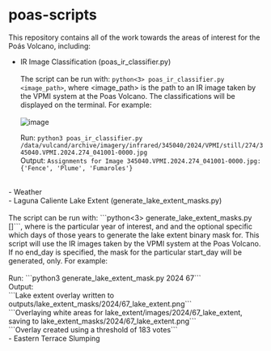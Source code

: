 # poas-scripts

This repository contains all of the work towards the areas of interest for the Poás Volcano, including:
- IR Image Classification (poas_ir_classifier.py) <br> <br>
  The script can be run with: ```python<3> poas_ir_classifier.py <image_path>```, where <image_path> is the path to an IR image taken by the VPMI system at the Poas Volcano. The classifications will be displayed on the terminal. For example: <br> <br>
  ![image](https://github.com/user-attachments/assets/efca945a-80ae-435e-abc8-60c2c26f3275)

   Run: ```python3 poas_ir_classifier.py /data/vulcand/archive/imagery/infrared/345040/2024/VPMI/still/274/345040.VPMI.2024.274_041001-0000.jpg``` <br>
   Output: ```Assignments for Image 345040.VPMI.2024.274_041001-0000.jpg: {'Fence', 'Plume', 'Fumaroles'}```
<br>
- Weather <br>
- Laguna Caliente Lake Extent (generate_lake_extent_masks.py) <br><br>
   The script can be run with: ```python<3> generate_lake_extent_masks.py <year> <start_day> [<end_day>]```, where <year> is the particular year of interest, and <start_day> and the optional <end_day> specific which days of those years to generate the lake extent binary mask for. This script will use the IR images taken by the VPMI system at the Poas Volcano. If no end_day is specified, the mask for the particular start_day will be generated, only. For example: <br> <br>
Run: ```python3 generate_lake_extent_mask.py 2024 67``` <br>
Output: <br>
```Lake extent overlay written to outputs/lake_extent_masks/2024/67_lake_extent.png``` <br>
```Overlaying white areas for lake_extent/images/2024/67_lake_extent, saving to lake_extent_masks/2024/67_lake_extent.png``` <br>
```Overlay created using a threshold of 183 votes``` <br>
- Eastern Terrace Slumping

